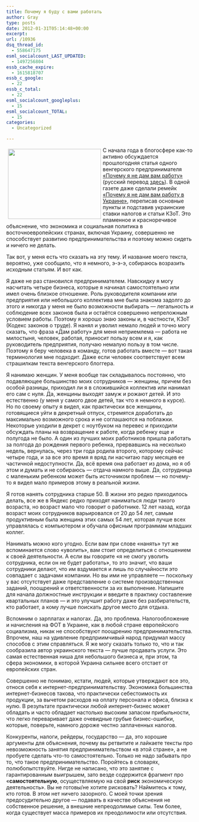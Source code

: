 ```yaml
---
title: Почему я буду с вами работать
author: Gray
type: posts
date: 2012-01-31T05:14:48+00:00
excerpt:
url: /10936
dsq_thread_id:
  - 558647175
esml_socialcount_LAST_UPDATED:
  - 1497256804
essb_cache_expire:
  - 1615818707
essb_c_google:
  - 22
essb_c_total:
  - 22
esml_socialcount_googleplus:
  - 15
esml_socialcount_TOTAL:
  - 15
categories:
  - Uncategorized

---
```








<img style="margin: 5px;" src="https://i2.wp.com/searchenginesblog.s3.amazonaws.com/business.jpg?resize=250%2C188" alt="" width="250" height="188" align="left" data-recalc-dims="1" /> 

С начала года в блогосфере как-то активно обсуждается прошлогодняя статья одного венгерского предпринимателя [&#171;Почему я не дам вам работу&#187;][1] (русский перевод [здесь][2]). В одной газете даже сделали ремейк [&#171;Почему я не дам вам работу в Украине&#187;][3], переписав основные пункты и подставив украинские ставки налогов и статьи КЗоТ. Это пламенное и красноречивое объяснение, что экономика и социальная политика в восточноевропейских странах, включая Украину, совершенно не способствует развитию предпринимательства и поэтому можно сидеть и ничего не делать.

Так вот, у меня есть что сказать на эту тему. И название моего текста, вероятно, уже сообщило, что я немного, э-э-э, собираюсь возразить исходным статьям. И вот как.

Я даже не раз становился предпринимателем. Навскидку я могу насчитать четыре бизнеса, которые я начинал самостоятельно или имел очень близкое отношение. Роль руководителя компании или предприятия или небольшого коллектива мне была знакома задолго до этого и никогда у меня не было возможности выбирать — легальность и соблюдение всех законов была и остаётся совершенно непреложным условием работы. Поэтому я хорошо знаю законы и, в частности, КЗоТ (Кодекс законов о труде). Я нанял и уволил немало людей и точно могу сказать, что фраза &#171;Дам работу&#187; для меня неприемлема — работа не милостыня, человек, работая, приносит пользу всем и я, как руководитель предприятия, получаю немалую пользу в том числе. Поэтому я беру человека в команду, готов работать вместе — вот такая терминология мне подходит. Даже если человек соответствует всем страшилкам текста венгерского блоггера.

Я нанимаю женщин. У меня вообще так складывалось постоянно, что подавляющее большинство моих сотрудников — женщины, причем без особой разницы, приходил ли я в сложившийся коллектив или нанимал его сам с нуля. Да, женщины выходят замуж и рожают детей. И это естественно (у меня у самого двое детей, так что я немного в курсе). Но по своему опыту я видел, как практически все женщины, готовящиеся уйти в декретный отпуск, стремятся доработать до максимально возможного срока и не соглашаются на поблажки. Некоторые уходили в декрет с ноутбуком на перевес и приходили обсуждать планы на возвращение к работе, когда ребенку еще и полугода не было. А один из лучших моих работников пришла работать за полгода до рождения первого ребенка, прервавшись на несколько недель, вернулась, через три года родила второго, которому сейчас четыре года, и за все это время я вряд ли насчитаю пару месяцев ее частичной недоступности. Да, всё время она работает из дома, но я об этом и думать и не собираюсь — отдача намного выше. Да, сотрудница с маленьким ребенком может быть источником проблем — но почему-то я видел мало примеров этому в реальной жизни.

Я готов нанять сотрудника старше 50. В жизни это редко приходилось делать, все же в Яндекс редко приходят наниматься люди такого возраста, но возраст мало что говорит о работнике. 12 лет назад, когда возраст моих сотрудников варьировался от 20 до 54 лет, самым продуктивным была женщина этих самых 54 лет, которая лучше всех управлялась с компьютером и обучала офисным программам младших коллег.

Нанимать можно кого угодно. Если вам при слове &#171;нанять&#187; тут же вспоминается слово &#171;уволить&#187;, вам стоит определиться с отношением к своей деятельности. А если вы говорите &#171;я не смогу уволить сотрудника, если он не будет работать&#187;, то это значит, что ваши сотрудники делают, что им вздумается и лишь по случайности это совпадает с задачами компании. Но вы ими не управляете — поскольку у вас отсутствует даже представление о системе производственных заданий, поощрений и ответственности за их выполнение. Напишите для начала должностные инструкции и введите в практику составление квартальных планов — и это улучшит работу даже без разбирательств, кто работает, а кому лучше поискать другое место для отдыха.

Вспомним о зарплатах и налогах. Да, это проблема. Налогообложение и начисления на ФОТ в Украине, как в любой стране европейского социализма, никак не способствуют поощрению предпринимательства. Впрочем, наш на удивление предприимчивый народ придумал массу способов с этим справляться. Я же могу сказать только то, что и так сообразила автор украинского текста — лучше продавать услуги. Это самая естественная ниша для небольшого бизнеса и, при этом, та сфера экономики, в которой Украина сильнее всего отстает от европейских стран.

Совершенно не понимаю, кстати, людей, которые утверждают все это, относя себя к интернет-предпринимательству. Экономика большинства интернет-бизнесов такова, что практически себестоимость их продукции, за вычетом расходов на оплату персонала и офиса, близка к нулю. В результате практически любой интернет-бизнес может обладать и часто обладает настолько высоким запасом прибыльности, что легко переваривает даже очевидные грубые бизнес-ошибки, которые, поверьте, намного дороже честно заплаченных налогов.

Конкуренты, налоги, рейдеры, государство — да, это хорошие аргументы для объяснения, почему вы ретвитите и лайкаете тексты про невозможность занятия предпринимательством &#171;в этой стране&#187;, а не пробуете сделать что-то самостоятельно. Только не надо забывать про то, что такое предпринимательство. Поройтесь в словарях, полюбопытствуйте. Нигде не написано, что это занятие с гарантированным выигрышем, зато везде содержится фрагмент про &#171;**самостоятельную**, осуществляемую на свой **риск** экономическую деятельность&#187;. Вы не готовы/не хотите рисковать? Наймитесь к тому, кто готов. В этом нет ничего зазорного. С моей точки зрения предосудительно другое — подавать в качестве объяснения не собственное решение, а внешние непреодолимые силы. Тем более, когда существует масса примеров их преодолимости или отсутствия.

 [1]: http://jakabandor.blog.hu/2011/07/27/tolem_ezert_nem_kapsz_munkat
 [2]: http://www.yaplakal.com/forum1/topic392914.html
 [3]: http://economics.lb.ua/state/2012/01/25/133414_pochemu_ya_ne_dam_vam_rabotu_v_ukraine.html